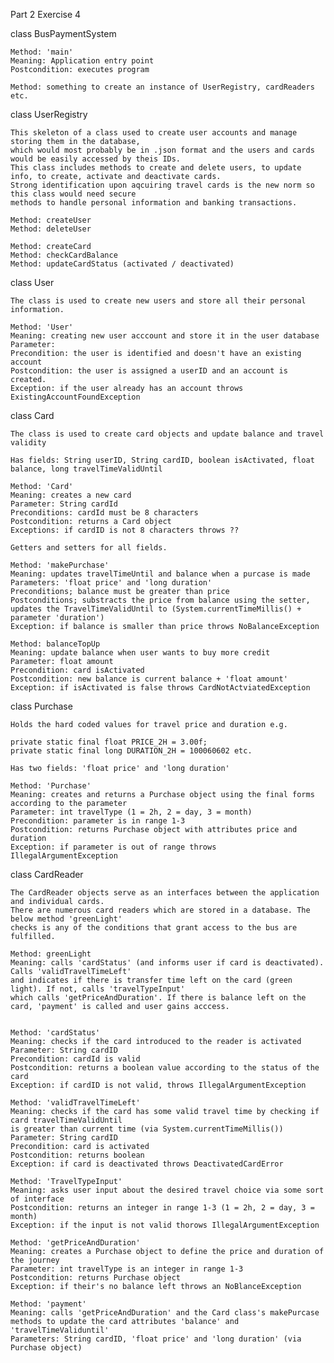 Part 2
Exercise 4

class BusPaymentSystem

    Method: 'main'
    Meaning: Application entry point
    Postcondition: executes program

    Method: something to create an instance of UserRegistry, cardReaders etc. 

class UserRegistry

    This skeleton of a class used to create user accounts and manage storing them in the database, 
    which would most probably be in .json format and the users and cards would be easily accessed by theis IDs. 
    This class includes methods to create and delete users, to update info, to create, activate and deactivate cards. 
    Strong identification upon aqcuiring travel cards is the new norm so this class would need secure 
    methods to handle personal information and banking transactions.

    Method: createUser
    Method: deleteUser

    Method: createCard
    Method: checkCardBalance
    Method: updateCardStatus (activated / deactivated)

class User

    The class is used to create new users and store all their personal information.

    Method: 'User'
    Meaning: creating new user acccount and store it in the user database
    Parameter:
    Precondition: the user is identified and doesn't have an existing account
    Postcondition: the user is assigned a userID and an account is created.
    Exception: if the user already has an account throws ExistingAccountFoundException

class Card

    The class is used to create card objects and update balance and travel validity

    Has fields: String userID, String cardID, boolean isActivated, float balance, long travelTimeValidUntil

    Method: 'Card'
    Meaning: creates a new card
    Parameter: String cardId
    Preconditions: cardId must be 8 characters
    Postcondition: returns a Card object
    Exceptions: if cardID is not 8 characters throws ??

    Getters and setters for all fields.

    Method: 'makePurchase'
    Meaning: updates travelTimeUntil and balance when a purcase is made
    Parameters: 'float price' and 'long duration'
    Preconditions; balance must be greater than price
    Postconditions; substracts the price from balance using the setter, 
    updates the TravelTimeValidUntil to (System.currentTimeMillis() + parameter 'duration')
    Exception: if balance is smaller than price throws NoBalanceException

    Method: balanceTopUp
    Meaning: update balance when user wants to buy more credit
    Parameter: float amount
    Precondition: card isActivated
    Postcondition: new balance is current balance + 'float amount'
    Exception: if isActivated is false throws CardNotActviatedException

class Purchase

    Holds the hard coded values for travel price and duration e.g.

    private static final float PRICE_2H = 3.00f;
    private static final long DURATION_2H = 100060602 etc.

    Has two fields: 'float price' and 'long duration'

    Method: 'Purchase'
    Meaning: creates and returns a Purchase object using the final forms according to the parameter
    Parameter: int travelType (1 = 2h, 2 = day, 3 = month)
    Precondition: parameter is in range 1-3
    Postcondition: returns Purchase object with attributes price and duration
    Exception: if parameter is out of range throws IllegalArgumentException

class CardReader

    The CardReader objects serve as an interfaces between the application and individual cards. 
    There are numerous card readers which are stored in a database. The below method 'greenLight' 
    checks is any of the conditions that grant access to the bus are fulfilled.

    Method: greenLight
    Meaning: calls 'cardStatus' (and informs user if card is deactivated). Calls 'validTravelTimeLeft' 
    and indicates if there is transfer time left on the card (green light). If not, calls 'travelTypeInput' 
    which calls 'getPriceAndDuration'. If there is balance left on the card, 'payment' is called and user gains acccess.


    Method: 'cardStatus'
    Meaning: checks if the card introduced to the reader is activated
    Parameter: String cardID
    Precondition: cardId is valid
    Postcondition: returns a boolean value according to the status of the card
    Exception: if cardID is not valid, throws IllegalArgumentException

    Method: 'validTravelTimeLeft'
    Meaning: checks if the card has some valid travel time by checking if card travelTimeValidUntil 
    is greater than current time (via System.currentTimeMillis())
    Parameter: String cardID
    Precondition: card is activated
    Postcondition: returns boolean
    Exception: if card is deactivated throws DeactivatedCardError

    Method: 'TravelTypeInput'
    Meaning: asks user input about the desired travel choice via some sort of interface
    Postcondition: returns an integer in range 1-3 (1 = 2h, 2 = day, 3 = month)
    Exception: if the input is not valid thorows IllegalArgumentException

    Method: 'getPriceAndDuration'
    Meaning: creates a Purchase object to define the price and duration of the journey
    Parameter: int travelType is an integer in range 1-3
    Postcondition: returns Purchase object
    Exception: if their's no balance left throws an NoBlanceException

    Method: 'payment'
    Meaning: calls 'getPriceAndDuration' and the Card class's makePurcase methods to update the card attributes 'balance' and 'travelTimeValiduntil'
    Parameters: String cardID, 'float price' and 'long duration' (via Purchase object)
